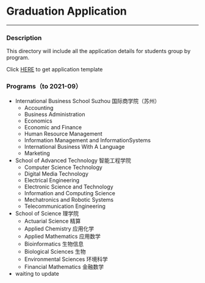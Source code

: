 # Graduation Application

------

### Description

This directory will include all the application details for students group by program.

Click [HERE](grad-application/grad-application-template) to get application template

### Programs（to 2021-09）

- International Business School Suzhou 国际商学院（苏州）
  - Accounting 
  - Business Administration
  - Economics
  - Economic and Finance
  - Human Resource Management
  - Information Management and InformationSystems
  - International Business With A Language
  - Marketing
- School of Advanced Technology 智能工程学院
  - Computer Science Technology
  - Digital Media Technology
  - Electrical Engineering
  - Electronic Science and Technology
  - Information and Computing Science
  - Mechatronics and Robotic Systems
  - Telecommunication Engineering
 - School of Science 理学院
     - Actuarial Science 精算
     - Applied Chemistry 应用化学
     - Applied Mathematics 应用数学
     - Bioinformatics 生物信息
     - Biological Sciences 生物
     - Environmental Sciences 环境科学
     - Financial Mathematics 金融数学
- waiting to update
